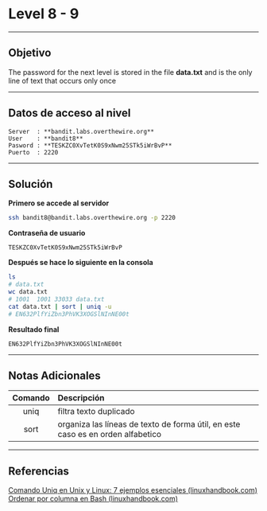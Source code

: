 # Level 8 - 9 
---

## Objetivo 

The password for the next level is stored in the file **data.txt** and is the only line of text that occurs only once

---
## Datos de acceso al nivel 

```
Server  : **bandit.labs.overthewire.org**
User    : **bandit8**
Pasword : **TESKZC0XvTetK0S9xNwm25STk5iWrBvP**
Puerto  : 2220 
```

---
## Solución 

**Primero se accede al servidor**
```bash
ssh bandit8@bandit.labs.overthewire.org -p 2220
```
**Contraseña de usuario**
```
TESKZC0XvTetK0S9xNwm25STk5iWrBvP
```

**Después se hace lo siguiente en la consola**

```bash
ls
# data.txt
wc data.txt
# 1001  1001 33033 data.txt
cat data.txt | sort | uniq -u
# EN632PlfYiZbn3PhVK3XOGSlNInNE00t
```

**Resultado final**

```
EN632PlfYiZbn3PhVK3XOGSlNInNE00t
```


---
## Notas Adicionales 

|**Comando** | **Descripción** |
|:---------:|:-------------|
| uniq | filtra texto duplicado |
| sort |organiza las líneas de texto de forma útil, en este caso es en orden alfabetico|

---
## Referencias 

[Comando Uniq en Unix y Linux: 7 ejemplos esenciales (linuxhandbook.com)](https://linuxhandbook.com/uniq-command/)
[Ordenar por columna en Bash (linuxhandbook.com)](https://linuxhandbook.com/sort-by-column/)
